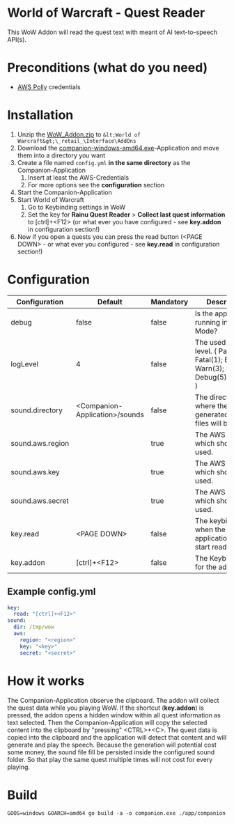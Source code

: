 # World of Warcraft - Quest Reader

This WoW Addon will read the quest text with meant of AI text-to-speech API(s).

# Preconditions (what do you need)

* [AWS Polly](https://aws.amazon.com/polly/) credentials

# Installation

1. Unzip the [WoW_Addon.zip](https://github.com/rainu/wow-quest-reader/releases/) to 
    `&lt;World of Warcraft&gt;\_retail_\Interface\AddOns`
2. Download the [companion-windows-amd64.exe](https://github.com/rainu/wow-quest-reader/releases/)-Application and move them into a directory you want 
3. Create a file named `config.yml` **in the same directory** as the Companion-Application
   1. Insert at least the AWS-Credentials
   2. For more options see the **configuration** section
4. Start the Companion-Application
5. Start World of Warcraft
   1. Go to Keybinding settings in WoW
   2. Set the key for **Rainu Quest Reader** &gt; **Collect last quest information** to [ctrl]+&lt;F12&gt; 
      (or what ever you have configured - see **key.addon** in configuration section!)
6. Now if you open a quests you can press the read button (&lt;PAGE DOWN&gt; - or what ever you configured - see **key.read** in configuration section!)

# Configuration

| Configuration | Default | Mandatory | Description |
|---|---|---|---|
| debug | false | false | Is the application running in Debug-Mode? |
| logLevel | 4 | false | The used logging level. ( Panic(0); Fatal(1); Error(2); Warn(3); Info(4); Debug(5);Trace(6) ) |
| sound.directory | &lt;Companion-Application&gt;/sounds | false | The directory where the generated sound files will be stored. |
| sound.aws.region |  | true | The AWS region which should be used. |
| sound.aws.key |  | true | The AWS key which should be used. |
| sound.aws.secret |  | true | The AWS secret which should be used. |
| key.read | &lt;PAGE DOWN&gt; | false | The keybinding when the application should start reading. |
| key.addon | [ctrl]+&lt;F12&gt; | false | The Keybinding for the addon. |

## Example config.yml

```yaml
key:
  read: "[ctrl]+<F12>"
sound:
  dir: /tmp/wow
  aws:
    region: "<region>"
    key: "<key>"
    secret: "<secret>"
```

# How it works

The Companion-Application observe the clipboard. The addon will collect the quest data while you playing WoW. 
If the shortcut (**key.addon**) is pressed, the addon opens a hidden window within all quest information as text selected.
Then the Companion-Application will copy the selected content into the clipboard by "pressing" &lt;CTRL&gt;+&lt;C&gt;. 
The quest data is copied into the clipboard and the application will detect that content and will generate and
play the speech. Because the generation will potential cost some money, the sound file fill be persisted inside the 
configured sound folder. So that play the same quest multiple times will not cost for every playing.

# Build

```shell
GOOS=windows GOARCH=amd64 go build -a -o companion.exe ./app/companion
```